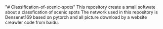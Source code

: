 "# Classification-of-scenic-spots" 
This repository create a small softwate about a classfication of scenic spots
The network used in this repository is Densenet169 based on pytorch and all picture download by a website creawler code from baidu.
